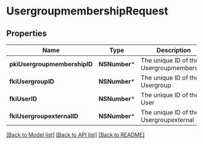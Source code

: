 # UsergroupmembershipRequest

## Properties
Name | Type | Description | Notes
------------ | ------------- | ------------- | -------------
**pkiUsergroupmembershipID** | **NSNumber*** | The unique ID of the Usergroupmembership | [optional] 
**fkiUsergroupID** | **NSNumber*** | The unique ID of the Usergroup | 
**fkiUserID** | **NSNumber*** | The unique ID of the User | [optional] 
**fkiUsergroupexternalID** | **NSNumber*** | The unique ID of the Usergroupexternal | [optional] 

[[Back to Model list]](../README.md#documentation-for-models) [[Back to API list]](../README.md#documentation-for-api-endpoints) [[Back to README]](../README.md)


